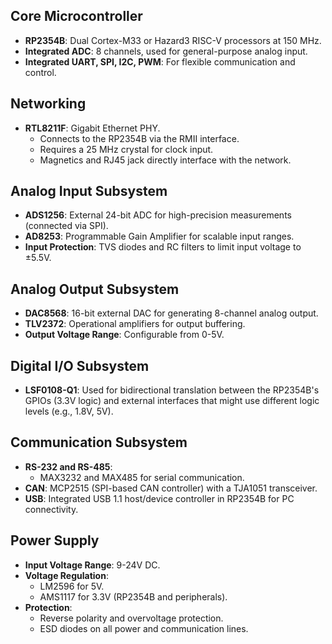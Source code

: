 ## Core Microcontroller
- **RP2354B**: Dual Cortex-M33 or Hazard3 RISC-V processors at 150 MHz.
- **Integrated ADC**: 8 channels, used for general-purpose analog input.
- **Integrated UART, SPI, I2C, PWM**: For flexible communication and control.

## Networking
- **RTL8211F**: Gigabit Ethernet PHY.
    - Connects to the RP2354B via the RMII interface.
    - Requires a 25 MHz crystal for clock input.
    - Magnetics and RJ45 jack directly interface with the network.

## Analog Input Subsystem
- **ADS1256**: External 24-bit ADC for high-precision measurements (connected via SPI).
- **AD8253**: Programmable Gain Amplifier for scalable input ranges.
- **Input Protection**: TVS diodes and RC filters to limit input voltage to ±5.5V.

## Analog Output Subsystem
- **DAC8568**: 16-bit external DAC for generating 8-channel analog output.
- **TLV2372**: Operational amplifiers for output buffering.
- **Output Voltage Range**: Configurable from 0-5V.

## Digital I/O Subsystem
- **LSF0108-Q1**: Used for bidirectional translation between the RP2354B's GPIOs (3.3V logic) and external interfaces that might use different logic levels (e.g., 1.8V, 5V).

## Communication Subsystem
- **RS-232 and RS-485**:
    - MAX3232 and MAX485 for serial communication.
- **CAN**: MCP2515 (SPI-based CAN controller) with a TJA1051 transceiver.
- **USB**: Integrated USB 1.1 host/device controller in RP2354B for PC connectivity.

## Power Supply
- **Input Voltage Range**: 9-24V DC.
- **Voltage Regulation**:
    - LM2596 for 5V.
    - AMS1117 for 3.3V (RP2354B and peripherals).
- **Protection**:
    - Reverse polarity and overvoltage protection.
    - ESD diodes on all power and communication lines.